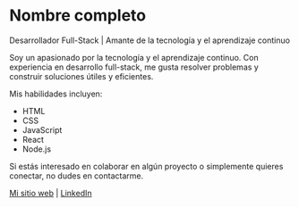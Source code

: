 # Nombre completo
Desarrollador Full-Stack | Amante de la tecnología y el aprendizaje continuo

Soy un apasionado por la tecnología y el aprendizaje continuo. Con experiencia en desarrollo full-stack, me gusta resolver problemas y construir soluciones útiles y eficientes.

Mis habilidades incluyen:
- HTML
- CSS
- JavaScript
- React
- Node.js

Si estás interesado en colaborar en algún proyecto o simplemente quieres conectar, no dudes en contactarme.

[Mi sitio web](https://www.tusitio.com) | [LinkedIn](https://www.linkedin.com/in/tuperfil)
